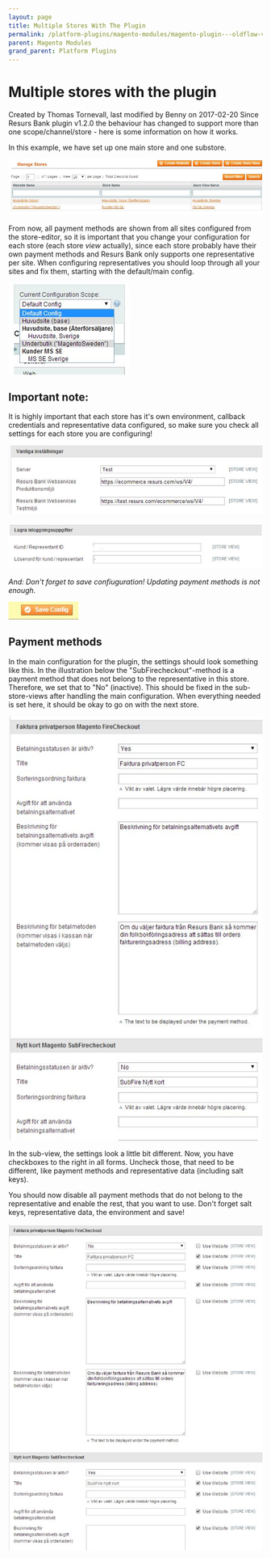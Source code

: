 ```yaml
---
layout: page
title: Multiple Stores With The Plugin
permalink: /platform-plugins/magento-modules/magento-plugin---oldflow-version/release--and-installation-notes--error-logging-and-development-for-magento-oldflow/multiple-stores-with-the-plugin/
parent: Magento Modules
grand_parent: Platform Plugins
---
```




# Multiple stores with the plugin 
Created by Thomas Tornevall, last modified by Benny on 2017-02-20
Since Resurs Bank plugin v1.2.0 the behaviour has changed to support
more than one scope/channel/store - here is some information on how it
works.

In this example, we have set up one main store and one substore.

![](../../../../../attachments/2588688/2818049.jpg)

From now, all payment methods are shown from all sites configured from
the store-editor, so it is important that you change your configuration
for each store (each store *view* actually), since each store probably
have their own payment methods and Resurs Bank only supports one
representative per site. When configuring representatives you should
loop through all your sites and fix them, starting with the default/main
config.

![](../../../../../attachments/2588688/2818050.jpg)

## **Important note:**
It is highly important that each store has it's own environment,
callback credentials and representative data configured, so make sure
you check all settings for each store you are configuring!

![](../../../../../attachments/2588688/2818053.jpg)

![](../../../../../attachments/2588688/3801189.png)

*And: Don't forget to save confiuguration! Updating payment methods is
not enough.*

![](../../../../../attachments/2588688/2818056.jpg)

## Payment methods
In the main configuration for the plugin, the settings should look
something like this. In the illustration below the
"SubFirecheckout"-method is a payment method that does not belong to the
representative in this store. Therefore, we set that to "No" (inactive).
This should be fixed in the sub-store-views after handling the main
configuration. When everything needed is set here, it should be okay to
go on with the next store.

![](../../../../../attachments/2588688/2818051.jpg)

In the sub-view, the settings look a little bit different. Now, you have
checkboxes to the right in all forms. Uncheck those, that need to be
different, like payment methods and representative data (including salt
keys).

You should now disable all payment methods that do not belong to the
representative and enable the rest, that you want to use. Don't forget
salt keys, representative data, the environment and save!

![](../../../../../attachments/2588688/2818055.jpg)

